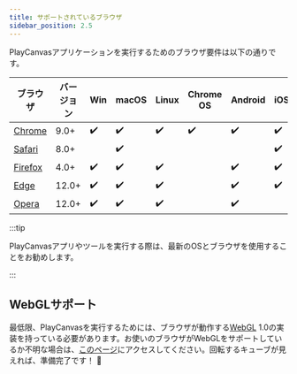```yaml
---
title: サポートされているブラウザ
sidebar_position: 2.5
---
```


PlayCanvasアプリケーションを実行するためのブラウザ要件は以下の通りです。

| ブラウザ                                    | バージョン | Win      | macOS    | Linux    | Chrome OS | Android  | iOS      |
| ------------------------------------------- | -------- | -------- | -------- | -------- | --------- | -------- | -------- |
| [Chrome](https://www.google.com/chrome/)    | 9.0+     | ✔️      | ✔️       | ✔️      | ✔️        | ✔️      | ✔️       |
| [Safari](https://www.apple.com/safari/)     | 8.0+     |          | ✔️      |          |           |          | ✔️       |
| [Firefox](https://www.mozilla.org/firefox/) | 4.0+     | ✔️      | ✔️       | ✔️      |           | ✔️       | ✔️      |
| [Edge](https://www.microsoft.com/edge)      | 12.0+    | ✔️      | ✔️         | ✔️         |           | ✔️         | ✔️         |
| [Opera](https://www.opera.com/)             | 12.0+    | ✔️      | ✔️       | ✔️      |           | ✔️       |          |

:::tip

PlayCanvasアプリやツールを実行する際は、最新のOSとブラウザを使用することをお勧めします。

:::

## WebGLサポート

最低限、PlayCanvasを実行するためには、ブラウザが動作する[WebGL](https://en.wikipedia.org/wiki/WebGL) 1.0の実装を持っている必要があります。お使いのブラウザがWebGLをサポートしているか不明な場合は、[このページ](https://get.webgl.org/)にアクセスしてください。回転するキューブが見えれば、準備完了です！ 🎉
